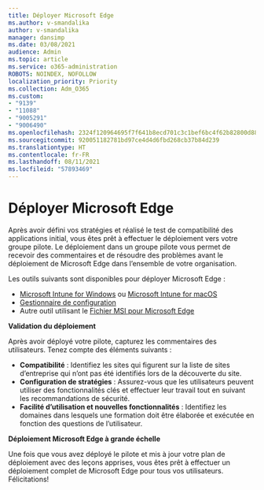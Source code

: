 ```yaml
---
title: Déployer Microsoft Edge
ms.author: v-smandalika
author: v-smandalika
manager: dansimp
ms.date: 03/08/2021
audience: Admin
ms.topic: article
ms.service: o365-administration
ROBOTS: NOINDEX, NOFOLLOW
localization_priority: Priority
ms.collection: Adm_O365
ms.custom:
- "9139"
- "11088"
- "9005291"
- "9006490"
ms.openlocfilehash: 2324f120964695f7f641b8ecd701c3c1bef6bc4f62b82800d88f79cc54b945d5
ms.sourcegitcommit: 920051182781bd97ce4d4d6fbd268cb37b84d239
ms.translationtype: HT
ms.contentlocale: fr-FR
ms.lasthandoff: 08/11/2021
ms.locfileid: "57893469"
---
```

# <a name="deploy-microsoft-edge"></a>Déployer Microsoft Edge

Après avoir défini vos stratégies et réalisé le test de compatibilité des applications initial, vous êtes prêt à effectuer le déploiement vers votre groupe pilote. Le déploiement dans un groupe pilote vous permet de recevoir des commentaires et de résoudre des problèmes avant le déploiement de Microsoft Edge dans l’ensemble de votre organisation.

Les outils suivants sont disponibles pour déployer Microsoft Edge :

- [Microsoft Intune for Windows](https://docs.microsoft.com/mem/intune/apps/apps-windows-edge) ou [Microsoft Intune for macOS](https://docs.microsoft.com/mem/intune/apps/apps-edge-macos)
- [Gestionnaire de configuration](https://docs.microsoft.com/DeployEdge/deploy-edge-with-configuration-manager)
- Autre outil utilisant le [Fichier MSI pour Microsoft Edge](https://www.microsoft.com/edge/business/download)

**Validation du déploiement**

Après avoir déployé votre pilote, capturez les commentaires des utilisateurs. Tenez compte des éléments suivants :
- **Compatibilité** : Identifiez les sites qui figurent sur la liste de sites d’entreprise qui n’ont pas été identifiés lors de la découverte du site.
- **Configuration de stratégies** : Assurez-vous que les utilisateurs peuvent utiliser des fonctionnalités clés et effectuer leur travail tout en suivant les recommandations de sécurité.
- **Facilité d’utilisation et nouvelles fonctionnalités** : Identifiez les domaines dans lesquels une formation doit être élaborée et exécutée en fonction des questions de l’utilisateur.

**Déploiement Microsoft Edge à grande échelle**

Une fois que vous avez déployé le pilote et mis à jour votre plan de déploiement avec des leçons apprises, vous êtes prêt à effectuer un déploiement complet de Microsoft Edge pour tous vos utilisateurs. Félicitations!


